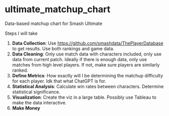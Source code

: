# ultimate_matchup_chart
Data-based matchup chart for Smash Ultimate

Steps I will take

1. **Data Collection**: Use https://github.com/smashdata/ThePlayerDatabase to get results.
    Use both rankings and game data.
2. **Data Cleaning**: Only use match data with characters included, only use data from current patch.
    Ideally if there is enough data, only use matches from high level players. If not, make sure players are similarly ranked.
3. **Define Metrics**: How exactly will I be determining the matchup difficulty for each player. Idk that what ChatGPT is for.
4. **Statistical Analysis**: Calculate win rates between characters.
    Determine statistical significance.
5. **Visualization**: Create the viz in a large table. Possibly use Tableau to make the data interactive.
6. **Make Money**
